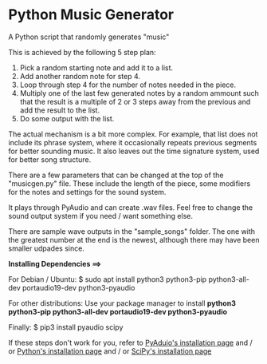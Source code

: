 # Python Music Generator

A Python script that randomly generates "music"

This is achieved by the following 5 step plan:
1. Pick a random starting note and add it to a list.
2. Add another random note for step 4.
3. Loop through step 4 for the number of notes needed in the piece.
4. Multiply one of the last few generated notes by a random ammount such that
the result is a multiple of 2 or 3 steps away from the previous and add
the result to the list.
5. Do some output with the list.

The actual mechanism is a bit more complex. For example, that list does not include its phrase system,
where it occasionally repeats previous segments for better sounding music. It also leaves out the time signature system,
used for better song structure.


There are a few parameters that can be changed at the top of the "musicgen.py" file.
These include the length of the piece, some modifiers for the notes and settings for the sound system.


It plays through PyAudio and can create .wav files.
Feel free to change the sound output system if you need / want something else.


There are sample wave outputs in the "sample_songs" folder.
The one with the greatest number at the end is the newest, although there may have been smaller udpades since.

__Installing Dependencies ==>__

For Debian / Ubuntu:
$ sudo apt install python3 python3-pip python3-all-dev portaudio19-dev python3-pyaudio

For other distributions:
Use your package manager to install __python3 python3-pip python3-all-dev portaudio19-dev python3-pyaudio__

Finally:
$ pip3 install pyaudio scipy

If these steps don't work for you, refer to [PyAduio's installation page](https://people.csail.mit.edu/hubert/pyaudio/ "PyAduio's installation page") and / or [Python's installation page](https://www.python.org/downloads/ "Python's installation page") and / or [SciPy's installation page](https://www.scipy.org/install.html "SciPy's installation page")